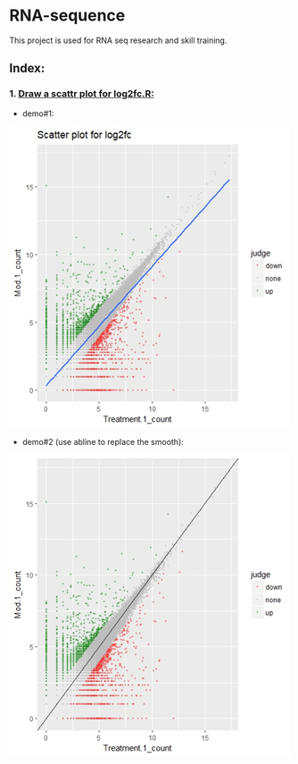 RNA-sequence
=============
This project is used for RNA seq research and skill training.

## Index:
### 1. [Draw a scattr plot for log2fc.R:](https://github.com/Wan-Yifei/RNA-sequence/blob/master/Draw%20a%20scatterplot%20for%20log2fc.R)
+ demo#1:

![img](https://raw.githubusercontent.com/Wan-Yifei/RNA-sequence/master/demo%20scatter%20plot%20log2fc.jpeg)

+ demo#2 (use abline to replace the smooth):

![img](https://raw.githubusercontent.com/Wan-Yifei/RNA-sequence/master/demo%20of%20scatterplot%20logfc%20%232.jpeg)
